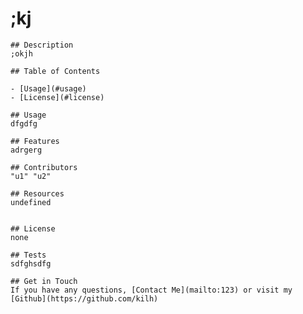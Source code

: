 # ;kj
    ## Description
    ;okjh
    
    ## Table of Contents

    - [Usage](#usage)
    - [License](#license)

    ## Usage
    dfgdfg

    ## Features
    adrgerg

    ## Contributors
    "u1" "u2"

    ## Resources
    undefined
    

    ## License
    none

    ## Tests
    sdfghsdfg

    ## Get in Touch
    If you have any questions, [Contact Me](mailto:123) or visit my [Github](https://github.com/kilh)
